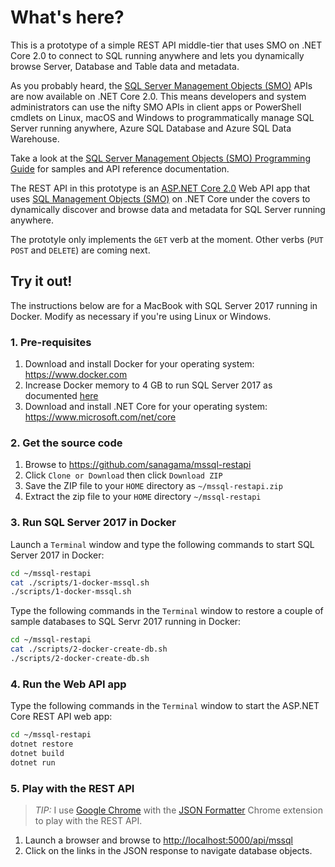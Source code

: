 # What's here?

This is a prototype of a simple REST API middle-tier that uses SMO on .NET Core 2.0 to connect to SQL running anywhere and lets you dynamically browse Server, Database and Table data and metadata.

As you probably heard, the [SQL Server Management Objects (SMO)](https://www.nuget.org/packages/Microsoft.SqlServer.SqlManagementObjects) APIs are now available on .NET Core 2.0. This means developers and system administrators can use the nifty SMO APIs in client apps or PowerShell cmdlets on Linux, macOS and Windows to programmatically manage SQL Server running anywhere, Azure SQL Database and Azure SQL Data Warehouse.

Take a look at the [SQL Server Management Objects (SMO) Programming Guide](https://docs.microsoft.com/en-us/sql/relational-databases/server-management-objects-smo/sql-server-management-objects-smo-programming-guide) for samples and API reference documentation.

The REST API in this prototype is an [ASP.NET Core 2.0](https://docs.microsoft.com/en-us/aspnet/core/getting-started) Web API app that uses [SQL Management Objects (SMO)](https://www.nuget.org/packages/Microsoft.SqlServer.SqlManagementObjects) on .NET Core under the covers to dynamically discover and browse data and metadata for SQL Server running anywhere.

The prototyle only implements the ```GET``` verb at the moment. Other verbs (```PUT``` ```POST``` and ```DELETE```) are coming next.

## Try it out!

The instructions below are for a MacBook with SQL Server 2017 running in Docker. Modify as necessary if you're using Linux or Windows.

### 1. Pre-requisites

1. Download and install Docker for your operating system: <https://www.docker.com>
1. Increase Docker memory to 4 GB to run SQL Server 2017 as documented [here](https://docs.microsoft.com/en-us/sql/linux/quickstart-install-connect-docker#requirements)
1. Download and install .NET Core for your operating system: <https://www.microsoft.com/net/core>

### 2. Get the source code

1. Browse to <https://github.com/sanagama/mssql-restapi>
1. Click ```Clone or Download``` then click ```Download ZIP```
1. Save the ZIP file to your ```HOME``` directory as ```~/mssql-restapi.zip```
1. Extract the zip file to your ```HOME``` directory ```~/mssql-restapi```

### 3. Run SQL Server 2017 in Docker

Launch a ```Terminal``` window and type the following commands to start SQL Server 2017 in Docker:

```bash
cd ~/mssql-restapi
cat ./scripts/1-docker-mssql.sh
./scripts/1-docker-mssql.sh
```

Type the following commands in the ```Terminal``` window to restore a couple of sample databases to SQL Servr 2017 running in Docker:

```bash
cd ~/mssql-restapi
cat ./scripts/2-docker-create-db.sh
./scripts/2-docker-create-db.sh
```

### 4. Run the Web API app

Type the following commands in the ```Terminal``` window to start the ASP.NET Core REST API web app:

```bash
cd ~/mssql-restapi
dotnet restore
dotnet build
dotnet run
```

### 5. Play with the REST API

> *TIP:* I use [Google Chrome](https://www.google.com/chrome/) with the [JSON Formatter](https://github.com/callumlocke/json-formatter) Chrome extension to play with the REST API.

1. Launch a browser and browse to <http://localhost:5000/api/mssql>
1. Click on the links in the JSON response to navigate database objects.
